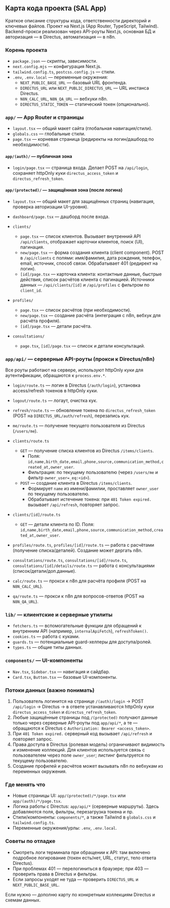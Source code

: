 ## Карта кода проекта (SAL App)

Краткое описание структуры кода, ответственности директорий и ключевых файлов. Проект на Next.js (App Router, TypeScript, Tailwind). Backend-прокси реализован через API-роуты Next.js, основная БД и авторизация — в Directus, автоматизация — в n8n.

### Корень проекта
- `package.json` — скрипты, зависимости.
- `next.config.mjs` — конфигурация Next.js.
- `tailwind.config.ts`, `postcss.config.js` — стили.
- `.env`, `.env.local` — переменные окружения:
  - `NEXT_PUBLIC_BASE_URL` — базовый URL фронтенда.
  - `DIRECTUS_URL` или `NEXT_PUBLIC_DIRECTUS_URL` — URL инстанса Directus.
  - `N8N_CALC_URL`, `N8N_QA_URL` — вебхуки n8n.
  - `DIRECTUS_STATIC_TOKEN` — статический токен (опционально).

### `app/` — App Router и страницы
- `layout.tsx` — общий макет сайта (глобальная навигация/стили).
- `globals.css` — глобальные стили.
- `page.tsx` — корневая страница (редиректы на логин/дашборд по необходимости).

#### `app/(auth)/` — публичная зона
- `login/page.tsx` — страница входа. Делает POST на `/api/login`, сохраняет httpOnly куки `directus_access_token` и `directus_refresh_token`.

#### `app/(protected)/` — защищённая зона (после логина)
- `layout.tsx` — общий макет для защищённых страниц (навигация, проверка авторизации UI-уровня).

- `dashboard/page.tsx` — дашборд после входа.

- `clients/`
  - `page.tsx` — список клиентов. Вызывает внутренний API `/api/clients`, отображает карточки клиентов, поиск (UI), пагинация.
  - `new/page.tsx` — форма создания клиента (client component). POST в `/api/clients` с полями: имя/фамилия, дата рождения, телефон, email, источник, способ связи. Обрабатывает 401 (редирект на логин).
  - `[id]/page.tsx` — карточка клиента: контактные данные, быстрые действия, список расчётов клиента с пагинацией. Источники данных — `/api/clients/[id]` и `/api/profiles` с фильтром по `client_id`.

- `profiles/`
  - `page.tsx` — список расчётов (при необходимости).
  - `new/page.tsx` — создание расчёта (интеграция с n8n, вебхук для расчёта профиля).
  - `[id]/page.tsx` — детали расчёта.

- `consultations/`
  - `page.tsx`, `[id]/page.tsx` — список и детали консультаций.

### `app/api/` — серверные API-роуты (прокси к Directus/n8n)
Все роуты работают на сервере, используют httpOnly куки для аутентификации, обращаются к `process.env.*`.

- `login/route.ts` — логин в Directus (`/auth/login`), установка access/refresh токенов в httpOnly куки.
- `logout/route.ts` — логаут, очистка кук.
- `refresh/route.ts` — обновление токена по `directus_refresh_token` (POST на `DIRECTUS_URL/auth/refresh`), перезапись кук.
- `me/route.ts` — получение текущего пользователя из Directus (`/users/me`).

- `clients/route.ts`
  - `GET` — получение списка клиентов из Directus `/items/clients`.
    - Поля: `id,name,birth_date,email,phone,source,communication_method,created_at,owner_user`.
    - Фильтрация: по текущему пользователю (через `/users/me` и фильтр `owner_user=_eq:<id>`).
  - `POST` — создание клиента в Directus `/items/clients`.
    - Формирует `name` из имени/фамилии, проставляет `owner_user` по текущему пользователю.
    - Обрабатывает истечение токена: при `401 Token expired.` вызывает `/api/refresh`, повторяет запрос.

- `clients/[id]/route.ts`
  - `GET` — детали клиента по ID. Поля: `id,name,birth_date,email,phone,source,communication_method,created_at,owner_user`.

- `profiles/route.ts`, `profiles/[id]/route.ts` — работа с расчётами (получение списка/деталей). Создание может дергать n8n.

- `consultations/route.ts`, `consultations/[id]/route.ts`, `consultations/[id]/details/route.ts` — работа с консультациями (список/детали/доп.данные).

- `calc/route.ts` — прокси к n8n для расчёта профиля (POST на `N8N_CALC_URL`).
- `qa/route.ts` — прокси к n8n для вопросов-ответов (POST на `N8N_QA_URL`).

### `lib/` — клиентские и серверные утилиты
- `fetchers.ts` — вспомогательные функции для обращений к внутренним API (например, `internalApiFetch`), `refreshToken()`.
- `cookies.ts` — работа с куками.
- `guards.ts` — потенциальные guard-хелперы для доступа/ролей.
- `types.ts` — общие типы данных.

### `components/` — UI-компоненты
- `Nav.tsx`, `Sidebar.tsx` — навигация и сайдбар.
- `Card.tsx`, `Button.tsx` — базовые UI-компоненты.

### Потоки данных (важно понимать)
1) Пользователь логинится на странице `/(auth)/login` → POST `/api/login` → Directus → в ответе устанавливаются httpOnly куки `directus_access_token` и `directus_refresh_token`.
2) Любые защищённые страницы под `/(protected)` получают данные только через серверные API-роуты под `app/api/*`, а те — обращаются к Directus с `Authorization: Bearer <access_token>`.
3) При `401 Token expired.` серверный код вызывает `/api/refresh` и повторяет запрос.
4) Права доступа в Directus (ролевая модель) ограничивают видимость и изменение коллекций. Для клиентов используется связь с пользователем через поле `owner_user`; листинг фильтруется по текущему пользователю.
5) Создание профилей и расчётов может вызывать n8n по вебхукам из переменных окружения.

### Где менять что
- Новые страницы UI: `app/(protected)/*/page.tsx` или `app/(auth)/*/page.tsx`.
- Логика работы с Directus: `app/api/*` (серверные маршруты). Здесь добавляются поля, фильтры, перезагрузка токена и пр.
- Стили/компоненты: `components/*`, а также Tailwind в `globals.css` и `tailwind.config.ts`.
- Переменные окружения/урлы: `.env`, `.env.local`.

### Советы по отладке
- Смотреть логи терминала при обращении к API: там включено подробное логирование (токен есть/нет, URL, статус, тело ответа Directus).
- При проблемах 401 — перелогиниться в браузере; при 403 — проверить права в Directus и фильтры.
- Если запросы уходят не туда — проверить `DIRECTUS_URL` и `NEXT_PUBLIC_BASE_URL`.

Если нужно — дополню карту по конкретным коллекциям Directus и схемам данных.


